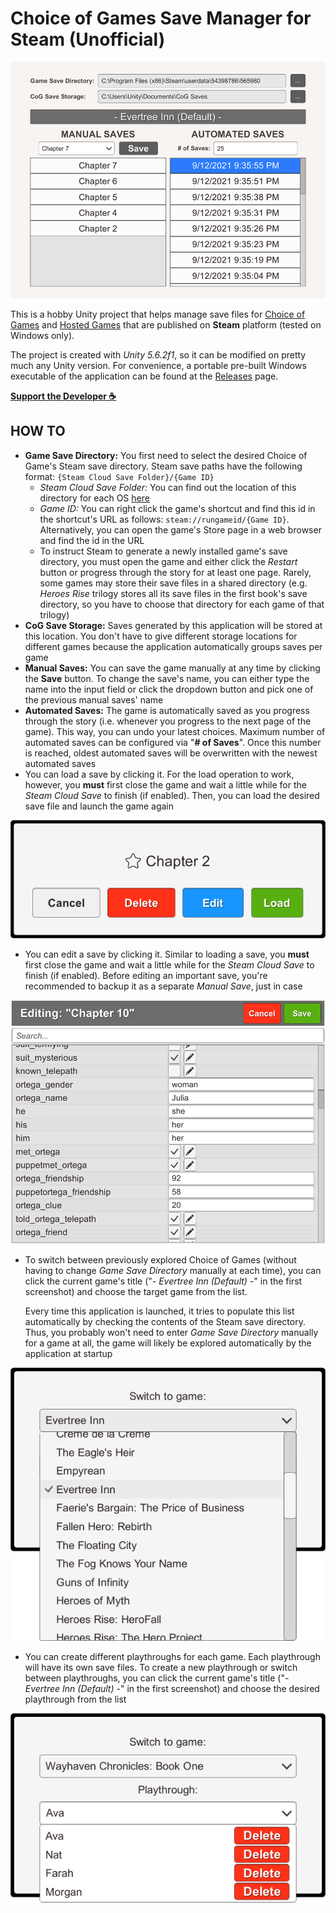 # Choice of Games Save Manager for Steam (Unofficial)

![Screenshot](Images/MainWindow.png)

This is a hobby Unity project that helps manage save files for [Choice of Games](https://store.steampowered.com/search/?publisher=Choice%20of%20Games) and [Hosted Games](https://store.steampowered.com/search/?publisher=Hosted%20Games) that are published on **Steam** platform (tested on Windows only).

The project is created with *Unity 5.6.2f1*, so it can be modified on pretty much any Unity version. For convenience, a portable pre-built Windows executable of the application can be found at the [Releases](https://github.com/yasirkula/UnityChoiceOfGamesSaveManager/releases) page.

**[Support the Developer ☕](https://yasirkula.itch.io/unity3d)**

## HOW TO

- **Game Save Directory:** You first need to select the desired Choice of Game's Steam save directory. Steam save paths have the following format: `{Steam Cloud Save Folder}/{Game ID}`
  - *Steam Cloud Save Folder:* You can find out the location of this directory for each OS [here](https://help.steampowered.com/en/faqs/view/68D2-35AB-09A9-7678)
  - *Game ID:* You can right click the game's shortcut and find this id in the shortcut's URL as follows: `steam://rungameid/{Game ID}`. Alternatively, you can open the game's Store page in a web browser and find the id in the URL
  - To instruct Steam to generate a newly installed game's save directory, you must open the game and either click the *Restart* button or progress through the story for at least one page. Rarely, some games may store their save files in a shared directory (e.g. *Heroes Rise* trilogy stores all its save files in the first book's save directory, so you have to choose that directory for each game of that trilogy)
- **CoG Save Storage:** Saves generated by this application will be stored at this location. You don't have to give different storage locations for different games because the application automatically groups saves per game
- **Manual Saves:** You can save the game manually at any time by clicking the **Save** button. To change the save's name, you can either type the name into the input field or click the dropdown button and pick one of the previous manual saves' name
- **Automated Saves:** The game is automatically saved as you progress through the story (i.e. whenever you progress to the next page of the game). This way, you can undo your latest choices. Maximum number of automated saves can be configured via "**# of Saves**". Once this number is reached, oldest automated saves will be overwritten with the newest automated saves
- You can load a save by clicking it. For the load operation to work, however, you **must** first close the game and wait a little while for the *Steam Cloud Save* to finish (if enabled). Then, you can load the desired save file and launch the game again

![Screenshot](Images/LoadDialog.png)

- You can edit a save by clicking it. Similar to loading a save, you **must** first close the game and wait a little while for the *Steam Cloud Save* to finish (if enabled). Before editing an important save, you're recommended to backup it as a separate *Manual Save*, just in case

![Screenshot](Images/SaveEditor.png)

- To switch between previously explored Choice of Games (without having to change *Game Save Directory* manually at each time), you can click the current game's title ("*- Evertree Inn (Default) -*" in the first screenshot) and choose the target game from the list.
  
  Every time this application is launched, it tries to populate this list automatically by checking the contents of the Steam save directory. Thus, you probably won't need to enter *Game Save Directory* manually for a game at all, the game will likely be explored automatically by the application at startup

![Screenshot](Images/GameSelectionDialog.png)

- You can create different playthroughs for each game. Each playthrough will have its own save files. To create a new playthrough or switch between playthroughs, you can click the current game's title ("*- Evertree Inn (Default) -*" in the first screenshot) and choose the desired playthrough from the list

![Screenshot](Images/PlaythroughSelectionDialog.png)

